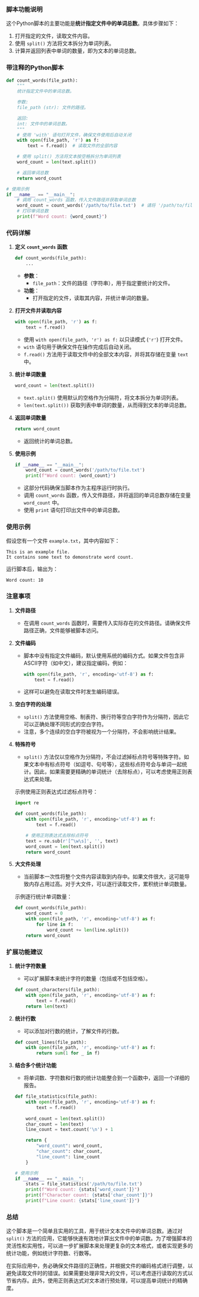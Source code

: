 ### **脚本功能说明**

这个Python脚本的主要功能是**统计指定文件中的单词总数**。具体步骤如下：

1. 打开指定的文件，读取文件内容。
2. 使用 `split()` 方法将文本拆分为单词列表。
3. 计算并返回列表中单词的数量，即为文本的单词总数。

### **带注释的Python脚本**

```python
def count_words(file_path):
    """
    统计指定文件中的单词总数。

    参数:
    file_path (str): 文件的路径。

    返回:
    int: 文件中的单词总数。
    """
    # 使用 'with' 语句打开文件，确保文件使用后自动关闭
    with open(file_path, 'r') as f:
        text = f.read()  # 读取文件的全部内容

    # 使用 split() 方法将文本按空格拆分为单词列表
    word_count = len(text.split())

    # 返回单词总数
    return word_count

# 使用示例
if __name__ == "__main__":
    # 调用 count_words 函数，传入文件路径并获取单词总数
    word_count = count_words('/path/to/file.txt')  # 请将 '/path/to/file.txt' 替换为实际文件路径
    # 打印单词总数
    print(f"Word count: {word_count}")
```

### **代码详解**

1. **定义 `count_words` 函数**
    ```python
    def count_words(file_path):
        ...
    ```
    - **参数**：
        - `file_path`：文件的路径（字符串），用于指定要统计的文件。
    - **功能**：
        - 打开指定的文件，读取其内容，并统计单词的数量。

2. **打开文件并读取内容**
    ```python
    with open(file_path, 'r') as f:
        text = f.read()
    ```
    - 使用 `with open(file_path, 'r') as f:` 以只读模式 (`'r'`) 打开文件。
    - `with` 语句用于确保文件在操作完成后自动关闭。
    - `f.read()` 方法用于读取文件中的全部文本内容，并将其存储在变量 `text` 中。

3. **统计单词数量**
    ```python
    word_count = len(text.split())
    ```
    - `text.split()` 使用默认的空格作为分隔符，将文本拆分为单词列表。
    - `len(text.split())` 获取列表中单词的数量，从而得到文本的单词总数。

4. **返回单词数量**
    ```python
    return word_count
    ```
    - 返回统计的单词总数。

5. **使用示例**
    ```python
    if __name__ == "__main__":
        word_count = count_words('/path/to/file.txt')
        print(f"Word count: {word_count}")
    ```
    - 这部分代码确保当脚本作为主程序运行时执行。
    - 调用 `count_words` 函数，传入文件路径，并将返回的单词总数存储在变量 `word_count` 中。
    - 使用 `print` 语句打印出文件中的单词总数。

### **使用示例**

假设您有一个文件 `example.txt`，其中内容如下：

```
This is an example file.
It contains some text to demonstrate word count.
```

运行脚本后，输出为：

```
Word count: 10
```

### **注意事项**

1. **文件路径**
    - 在调用 `count_words` 函数时，需要传入实际存在的文件路径。请确保文件路径正确，文件能够被脚本访问。

2. **文件编码**
    - 脚本中没有指定文件编码，默认使用系统的编码方式。如果文件包含非ASCII字符（如中文），建议指定编码，例如：
        ```python
        with open(file_path, 'r', encoding='utf-8') as f:
            text = f.read()
        ```
    - 这样可以避免在读取文件时发生编码错误。

3. **空白字符的处理**
    - `split()` 方法使用空格、制表符、换行符等空白字符作为分隔符，因此它可以正确处理不同形式的空白字符。
    - 注意，多个连续的空白字符被视为一个分隔符，不会影响统计结果。

4. **特殊符号**
    - `split()` 方法仅以空格作为分隔符，不会过滤掉标点符号等特殊字符。如果文本中有标点符号（如逗号、句号等），这些标点符号会与单词一起统计。因此，如果需要更精确的单词统计（去除标点），可以考虑使用正则表达式来处理。

    示例使用正则表达式过滤标点符号：
    ```python
    import re

    def count_words(file_path):
        with open(file_path, 'r', encoding='utf-8') as f:
            text = f.read()

        # 使用正则表达式去除标点符号
        text = re.sub(r'[^\w\s]', '', text)
        word_count = len(text.split())
        return word_count
    ```

5. **大文件处理**
    - 当前脚本一次性将整个文件内容读取到内存中。如果文件很大，这可能导致内存占用过高。对于大文件，可以逐行读取文件，累积统计单词数量。

    示例逐行统计单词数量：
    ```python
    def count_words(file_path):
        word_count = 0
        with open(file_path, 'r', encoding='utf-8') as f:
            for line in f:
                word_count += len(line.split())
        return word_count
    ```

### **扩展功能建议**

1. **统计字符数量**
    - 可以扩展脚本来统计字符的数量（包括或不包括空格）。
    ```python
    def count_characters(file_path):
        with open(file_path, 'r', encoding='utf-8') as f:
            text = f.read()
        return len(text)
    ```

2. **统计行数**
    - 可以添加对行数的统计，了解文件的行数。
    ```python
    def count_lines(file_path):
        with open(file_path, 'r', encoding='utf-8') as f:
            return sum(1 for _ in f)
    ```

3. **结合多个统计功能**
    - 将单词数、字符数和行数的统计功能整合到一个函数中，返回一个详细的报告。
    ```python
    def file_statistics(file_path):
        with open(file_path, 'r', encoding='utf-8') as f:
            text = f.read()
        
        word_count = len(text.split())
        char_count = len(text)
        line_count = text.count('\n') + 1

        return {
            "word_count": word_count,
            "char_count": char_count,
            "line_count": line_count
        }

    # 使用示例
    if __name__ == "__main__":
        stats = file_statistics('/path/to/file.txt')
        print(f"Word count: {stats['word_count']}")
        print(f"Character count: {stats['char_count']}")
        print(f"Line count: {stats['line_count']}")
    ```

### **总结**

这个脚本是一个简单且实用的工具，用于统计文本文件中的单词总数。通过对 `split()` 方法的应用，它能够快速有效地计算出文件中的单词数。为了增强脚本的灵活性和实用性，可以进一步扩展脚本来处理更复杂的文本格式，或者实现更多的统计功能，例如统计字符数、行数等。

在实际应用中，务必确保文件路径的正确性，并根据文件的编码格式进行调整，以避免读取文件时的错误。如果需要处理非常大的文件，可以考虑逐行读取的方式以节省内存。此外，使用正则表达式对文本进行预处理，可以提高单词统计的精确度。
